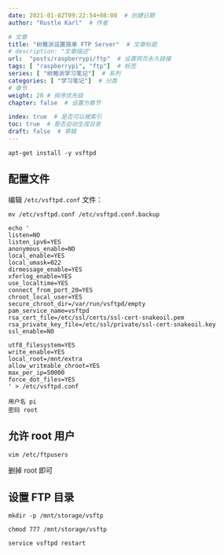 ```yaml
---
date: 2021-01-02T09:22:54+08:00  # 创建日期
author: "Rustle Karl"  # 作者

# 文章
title: "树莓派设置简单 FTP Server"  # 文章标题
# description: "文章描述"
url:  "posts/raspberrypi/ftp"  # 设置网页永久链接
tags: [ "raspberrypi", "ftp"]  # 标签
series: [ "树莓派学习笔记"]  # 系列
categories: [ "学习笔记"]  # 分类
# 章节
weight: 20 # 排序优先级
chapter: false  # 设置为章节

index: true  # 是否可以被索引
toc: true  # 是否自动生成目录
draft: false  # 草稿
---
```


```shell
apt-get install -y vsftpd
```

## 配置文件

编辑 `/etc/vsftpd.conf` 文件：

```shell
mv /etc/vsftpd.conf /etc/vsftpd.conf.backup
```

```shell
echo '
listen=NO
listen_ipv6=YES
anonymous_enable=NO
local_enable=YES
local_umask=022
dirmessage_enable=YES
xferlog_enable=YES
use_localtime=YES
connect_from_port_20=YES
chroot_local_user=YES
secure_chroot_dir=/var/run/vsftpd/empty
pam_service_name=vsftpd
rsa_cert_file=/etc/ssl/certs/ssl-cert-snakeoil.pem
rsa_private_key_file=/etc/ssl/private/ssl-cert-snakeoil.key
ssl_enable=NO

utf8_filesystem=YES
write_enable=YES
local_root=/mnt/extra
allow_writeable_chroot=YES
max_per_ip=50000
force_dot_files=YES
' > /etc/vsftpd.conf
```

```
用户名 pi
密码 root
```

## 允许 root 用户

```shell
vim /etc/ftpusers
```

删掉 root 即可

## 设置 FTP 目录

```shell
mkdir -p /mnt/storage/vsftp
```

```shell
chmod 777 /mnt/storage/vsftp
```

```shell
service vsftpd restart
```

```shell

```

```shell

```